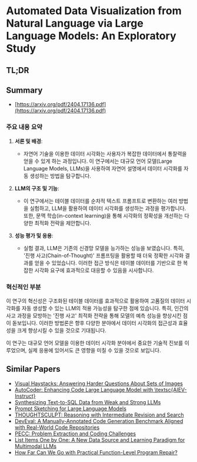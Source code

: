 # Automated Data Visualization from Natural Language via Large Language Models: An Exploratory Study
## TL;DR
## Summary
- [https://arxiv.org/pdf/2404.17136.pdf](https://arxiv.org/pdf/2404.17136.pdf)

### 주요 내용 요약

1. **서론 및 배경**:
   - 자연어 기술을 이용한 데이터 시각화는 사용자가 복잡한 데이터에서 통찰력을 얻을 수 있게 하는 과정입니다. 이 연구에서는 대규모 언어 모델(Large Language Models, LLMs)을 사용하여 자연어 설명에서 데이터 시각화를 자동 생성하는 방법을 탐구합니다.

2. **LLM의 구조 및 기능**:
   - 이 연구에서는 테이블 데이터를 순차적 텍스트 프롬프트로 변환하는 여러 방법을 실험하고, LLM을 활용하여 데이터 시각화를 생성하는 과정을 평가합니다. 또한, 문맥 학습(in-context learning)을 통해 시각화의 정확성을 개선하는 다양한 최적화 전략을 제안합니다.

3. **성능 평가 및 응용**:
   - 실험 결과, LLM은 기존의 신경망 모델을 능가하는 성능을 보였습니다. 특히, '진행 사고(Chain-of-Thought)' 프롬프팅을 활용할 때 더욱 정확한 시각화 결과를 얻을 수 있었습니다. 이러한 접근 방식은 테이블 데이터를 기반으로 한 복잡한 시각화 요구에 효과적으로 대응할 수 있음을 시사합니다.

### 혁신적인 부분
이 연구의 혁신성은 구조화된 테이블 데이터를 효과적으로 활용하여 고품질의 데이터 시각화를 자동 생성할 수 있는 LLM의 적용 가능성을 탐구한 점에 있습니다. 특히, 인간의 사고 과정을 모방하는 '진행 사고' 최적화 전략을 통해 모델의 예측 성능을 향상시킨 점이 돋보입니다. 이러한 방법론은 향후 다양한 분야에서 데이터 시각화의 접근성과 효율성을 크게 향상시킬 수 있을 것으로 기대됩니다.

이 연구는 대규모 언어 모델을 이용한 데이터 시각화 분야에서 중요한 기술적 진보를 이루었으며, 실제 응용에 있어서도 큰 영향을 미칠 수 있을 것으로 보입니다.

## Similar Papers
- [Visual Haystacks: Answering Harder Questions About Sets of Images](2407.13766.md)
- [AutoCoder: Enhancing Code Large Language Model with \textsc{AIEV-Instruct}](2405.14906.md)
- [Synthesizing Text-to-SQL Data from Weak and Strong LLMs](2408.03256.md)
- [Prompt Sketching for Large Language Models](2311.04954.md)
- [THOUGHTSCULPT: Reasoning with Intermediate Revision and Search](2404.05966.md)
- [DevEval: A Manually-Annotated Code Generation Benchmark Aligned with Real-World Code Repositories](2405.19856.md)
- [PECC: Problem Extraction and Coding Challenges](2404.18766.md)
- [List Items One by One: A New Data Source and Learning Paradigm for Multimodal LLMs](2404.16375.md)
- [How Far Can We Go with Practical Function-Level Program Repair?](2404.12833.md)
